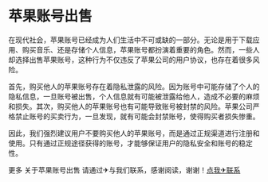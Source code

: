 # 苹果账号出售

在现代社会，苹果账号已经成为人们生活中不可或缺的一部分。无论是用于下载应用、购买音乐、还是存储个人信息，苹果账号都扮演着重要的角色。然而，一些人却选择出售苹果账号，这种行为不仅违反了苹果公司的用户协议，也存在着很多风险。

首先，购买他人的苹果账号存在着隐私泄露的风险。因为账号中可能存储了个人的隐私信息，一旦账号被出售，个人信息就有可能被泄露给他人，造成不必要的麻烦和损失。其次，购买他人的苹果账号也有可能导致账号被封禁的风险。苹果公司严格禁止账号的买卖行为，一旦发现，就有可能会封禁账号，使得购买者损失惨重。

因此，我们强烈建议用户不要购买他人的苹果账号，而是通过正规渠道进行注册和使用。只有通过正规途径获得的账号，才能够保证用户的隐私安全和账号的稳定性。

更多 关于苹果账号出售 请通过✈与我们联系，感谢阅读，谢谢！[点我✈联系](https://ss.k02.cc)
